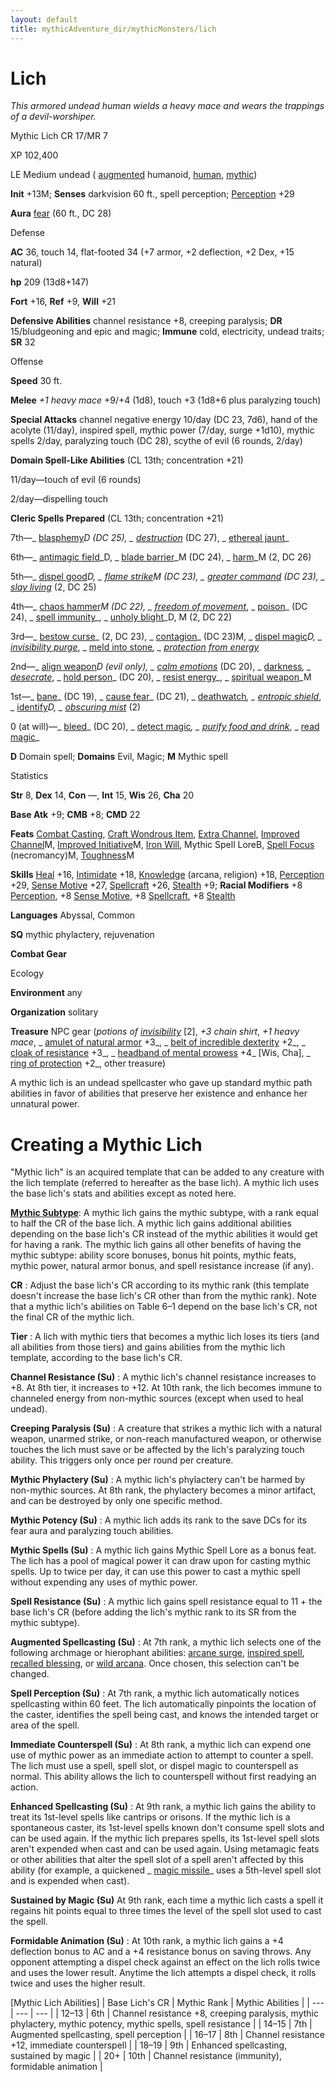 ```yaml
---
layout: default
title: mythicAdventure_dir/mythicMonsters/lich
---
```

# Lich

_This armored undead human wields a heavy mace and wears the trappings of a devil-worshiper._

Mythic Lich CR 17/MR 7

XP 102,400

LE Medium undead ( [augmented](monster_dir/creatureTypes#_augmented-subtype) humanoid, [human](monsters/creatureTypes#_human-subtype), [mythic](mythicAdventure_dir/mythicMonsters#_mythic-subtype))

**Init** +13M; **Senses** darkvision 60 ft., spell perception; [Perception](skills/perception#_perception) +29

**Aura** [fear](monster_dir/universalMonsterRules#_fear) (60 ft., DC 28)

Defense

**AC** 36, touch 14, flat-footed 34 (+7 armor, +2 deflection, +2 Dex, +15 natural)

**hp** 209 (13d8+147)

**Fort** +16, **Ref** +9, **Will** +21

**Defensive Abilities** channel resistance +8, creeping paralysis; **DR** 15/bludgeoning and epic and magic; **Immune** cold, electricity, undead traits; **SR** 32

Offense

**Speed** 30 ft.

**Melee** _+1 heavy mace_ +9/+4 (1d8), touch +3 (1d8+6 plus paralyzing touch)

**Special Attacks** channel negative energy 10/day (DC 23, 7d6), hand of the acolyte (11/day), inspired spell, mythic power (7/day, surge +1d10), mythic spells 2/day, paralyzing touch (DC 28), scythe of evil (6 rounds, 2/day)

**Domain Spell-Like Abilities** (CL 13th; concentration +21)

11/day—touch of evil (6 rounds)

2/day—dispelling touch

**Cleric Spells Prepared** (CL 13th; concentration +21)

7th—_ [blasphemy](spell_dir/blasphemy#_blasphemy)_D (DC 25), _ [destruction](spells/destruction#_destruction)_ (DC 27), _ [ethereal jaunt](spell_dir/etherealJaunt#_ethereal-jaunt)_

6th—_ [antimagic field](spells/antimagicField#_antimagic-field)_D, _ [blade barrier](spell_dir/bladeBarrier#_blade-barrier)_M (DC 24), _ [harm](spells/harm#_harm)_M (2, DC 26)

5th—_ [dispel good](spell_dir/dispelGood#_dispel-good)_D, _ [flame strike](spells/flameStrike#_flame-strike)_M (DC 23), _ [greater command](spell_dir/command#_command-greater)_ (DC 23), _ [slay living](spells/slayLiving#_slay-living)_ (2, DC 25)

4th—_ [chaos hammer](spell_dir/chaosHammer#_chaos-hammer)_M (DC 22), _ [freedom of movement](spells/freedomOfMovement#_freedom-of-movement)_, _ [poison](spell_dir/poison#_poison)_ (DC 24), _ [spell immunity](spells/spellImmunity#_spell-immunity)_, _ [unholy blight](spell_dir/unholyBlight#_unholy-blight)_D, M (2, DC 22)

3rd—_ [bestow curse](spells/bestowCurse#_bestow-curse)_ (2, DC 23), _ [contagion](spell_dir/contagion#_contagion)_ (DC 23)M, _ [dispel magic](spells/dispelMagic#_dispel-magic)_D, _ [invisibility purge](spell_dir/invisibilityPurge#_invisibility-purge)_, _ [meld into stone](spells/meldIntoStone#_meld-into-stone)_, _ [protection from energy](spell_dir/protectionFromEnergy#_protection-from-energy)_

2nd—_ [align weapon](spells/alignWeapon#_align-weapon)_D (evil only), _ [calm emotions](spell_dir/calmEmotions#_calm-emotions)_ (DC 20), _ [darkness](spells/darkness#_darkness)_, _ [desecrate](spell_dir/desecrate#_desecrate)_, _ [hold person](spells/holdPerson#_hold-person)_ (DC 20), _ [resist energy](spell_dir/resistEnergy#_resist-energy)_, _ [spiritual weapon](spells/spiritualWeapon#_spiritual-weapon)_M

1st—_ [bane](magicItem_dir/weapons#_weapons-bane)_ (DC 19), _ [cause fear](spells/causeFear#_cause-fear)_ (DC 21), _ [deathwatch](spell_dir/deathwatch#_deathwatch)_, _ [entropic shield](spells/entropicShield#_entropic-shield)_, _ [identify](spell_dir/identify#_identify)_D, _ [obscuring mist](spells/obscuringMist#_obscuring-mist)_ (2)

0 (at will)—_ [bleed](spell_dir/bleed#_bleed)_ (DC 20), _ [detect magic](spells/detectMagic#_detect-magic)_, _ [purify food and drink](spell_dir/purifyFoodAndDrink#_purify-food-and-drink)_, _ [read magic](spells/readMagic#_read-magic)_

**D** Domain spell; **Domains** Evil, Magic; **M** Mythic spell

Statistics

**Str** 8, **Dex** 14, **Con** —, **Int** 15, **Wis** 26, **Cha** 20

**Base Atk** +9; **CMB** +8; **CMD** 22

**Feats** [Combat Casting](feats#_combat-casting), [Craft Wondrous Item](feats#_craft-wondrous-item), [Extra Channel](feats#_extra-channel), [Improved Channel](mythicAdventure_dir/mythicFeats#_improved-channel-mythic)M, [Improved Initiative](mythicAdventures/mythicFeats#_improved-initiative-mythic)M, [Iron Will](feats#_iron-will), Mythic Spell LoreB, [Spell Focus](feats#_spell-focus) (necromancy)M, [Toughness](mythicAdventure_dir/mythicFeats#_toughness-mythic)M

**Skills** [Heal](skills/heal#_heal) +16, [Intimidate](skill_dir/intimidate#_intimidate) +18, [Knowledge](skills/knowledge#_knowledge) (arcana, religion) +18, [Perception](skill_dir/perception#_perception) +29, [Sense Motive](skills/senseMotive#_sense-motive) +27, [Spellcraft](skill_dir/spellcraft#_spellcraft) +26, [Stealth](skills/stealth#_stealth) +9; **Racial Modifiers** +8 [Perception](skill_dir/perception#_perception), +8 [Sense Motive](skills/senseMotive#_sense-motive), +8 [Spellcraft](skill_dir/spellcraft#_spellcraft), +8 [Stealth](skills/stealth#_stealth)

**Languages** Abyssal, Common

**SQ** mythic phylactery, rejuvenation

**Combat Gear**

Ecology

**Environment** any

**Organization** solitary

**Treasure** NPC gear (_potions of [invisibility](spell_dir/invisibility#_invisibility)_ [2], _+3 chain shirt_, _+1 heavy mace_, _ [amulet of natural armor](magicItems/wondrousItems#_amulet-of-natural-armor) +3_, _ [belt of incredible dexterity](magicItem_dir/wondrousItems#_belt-of-incredible-dexterity) +2_, _ [cloak of resistance](magicItems/wondrousItems#_cloak-of-resistance) +3_, _ [headband of mental prowess](magicItem_dir/wondrousItems#_headband-of-mental-prowess) +4_ [Wis, Cha], _ [ring of protection](magicItems/rings#_ring-of-protection) +2_, other treasure)

A mythic lich is an undead spellcaster who gave up standard mythic path abilities in favor of abilities that preserve her existence and enhance her unnatural power.

# Creating a Mythic Lich

"Mythic lich" is an acquired template that can be added to any creature with the lich template (referred to hereafter as the base lich). A mythic lich uses the base lich's stats and abilities except as noted here.

[**Mythic Subtype**](mythicAdventure_dir/mythicMonsters#_mythic-subtype): A mythic lich gains the mythic subtype, with a rank equal to half the CR of the base lich. A mythic lich gains additional abilities depending on the base lich's CR instead of the mythic abilities it would get for having a rank. The mythic lich gains all other benefits of having the mythic subtype: ability score bonuses, bonus hit points, mythic feats, mythic power, natural armor bonus, and spell resistance increase (if any).

**CR** : Adjust the base lich's CR according to its mythic rank (this template doesn't increase the base lich's CR other than from the mythic rank). Note that a mythic lich's abilities on Table 6–1 depend on the base lich's CR, not the final CR of the mythic lich.

**Tier** : A lich with mythic tiers that becomes a mythic lich loses its tiers (and all abilities from those tiers) and gains abilities from the mythic lich template, according to the base lich's CR.

**Channel Resistance (Su)** : A mythic lich's channel resistance increases to +8. At 8th tier, it increases to +12. At 10th rank, the lich becomes immune to channeled energy from non-mythic sources (except when used to heal undead).

**Creeping Paralysis (Su)** : A creature that strikes a mythic lich with a natural weapon, unarmed strike, or non-reach manufactured weapon, or otherwise touches the lich must save or be affected by the lich's paralyzing touch ability. This triggers only once per round per creature.

**Mythic Phylactery (Su)** : A mythic lich's phylactery can't be harmed by non-mythic sources. At 8th rank, the phylactery becomes a minor artifact, and can be destroyed by only one specific method.

**Mythic Potency (Su)** : A mythic lich adds its rank to the save DCs for its fear aura and paralyzing touch abilities.

**Mythic Spells (Su)** : A mythic lich gains Mythic Spell Lore as a bonus feat. The lich has a pool of magical power it can draw upon for casting mythic spells. Up to twice per day, it can use this power to cast a mythic spell without expending any uses of mythic power.

**Spell Resistance (Su)** : A mythic lich gains spell resistance equal to 11 + the base lich's CR (before adding the lich's mythic rank to its SR from the mythic subtype).

**Augmented Spellcasting (Su)** : At 7th rank, a mythic lich selects one of the following archmage or hierophant abilities: [arcane surge](mythicAdventures/mythicHeroe_dir/archmage#_arcane-surge), [inspired spell](mythicAdventures/mythicHeroe_dir/hierophant#_inspired-spell), [recalled blessing](mythicAdventures/mythicHeroe_dir/hierophant#-recalled-blessing), or [wild arcana](mythicAdventures/mythicHeroe_dir/archmage#_wild-arcana). Once chosen, this selection can't be changed.

**Spell Perception (Su)** : At 7th rank, a mythic lich automatically notices spellcasting within 60 feet. The lich automatically pinpoints the location of the caster, identifies the spell being cast, and knows the intended target or area of the spell.

**Immediate Counterspell (Su)** : At 8th rank, a mythic lich can expend one use of mythic power as an immediate action to attempt to counter a spell. The lich must use a spell, spell slot, or dispel magic to counterspell as normal. This ability allows the lich to counterspell without first readying an action.

**Enhanced Spellcasting (Su)** : At 9th rank, a mythic lich gains the ability to treat its 1st-level spells like cantrips or orisons. If the mythic lich is a spontaneous caster, its 1st-level spells known don't consume spell slots and can be used again. If the mythic lich prepares spells, its 1st-level spell slots aren't expended when cast and can be used again. Using metamagic feats or other abilities that alter the spell slot of a spell aren't affected by this ability (for example, a quickened _ [magic missile](spells/magicMissile#_magic-missile)_ uses a 5th-level spell slot and is expended when cast).

**Sustained by Magic (Su)** At 9th rank, each time a mythic lich casts a spell it regains hit points equal to three times the level of the spell slot used to cast the spell.

**Formidable Animation (Su)** : At 10th rank, a mythic lich gains a +4 deflection bonus to AC and a +4 resistance bonus on saving throws. Any opponent attempting a dispel check against an effect on the lich rolls twice and uses the lower result. Anytime the lich attempts a dispel check, it rolls twice and uses the higher result.

[Mythic Lich Abilities]
| Base Lich's CR | Mythic Rank | Mythic Abilities |
| --- | --- | --- |
| 12–13 | 6th | Channel resistance +8, creeping paralysis, mythic phylactery, mythic potency, mythic spells, spell resistance |
| 14–15 | 7th | Augmented spellcasting, spell perception |
| 16–17 | 8th | Channel resistance +12, immediate counterspell |
| 18–19 | 9th | Enhanced spellcasting, sustained by magic |
| 20+ | 10th | Channel resistance (immunity), formidable animation |

